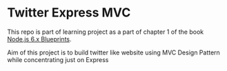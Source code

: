 # Twitter Express MVC
This repo is part of learning project as a part of chapter 1 of the book [Node.js 6.x Blueprints](https://www.amazon.in/Node-js-6-x-Blueprints-Fernando-Monteiro-ebook/dp/B01HY3TC5O/ref=sr_1_1?dchild=1&keywords=Nodejs+6.x+blueprints&qid=1606572700&sr=8-1).

Aim of this project is to build twitter like website using MVC Design Pattern while concentrating just on Express

